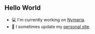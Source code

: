 ## Hello World

- 💻 I'm currently working on [Nymeria](https://www.nymeria.io).
- 🌱 I sometimes update my [personal site](https://prophitt.me).
